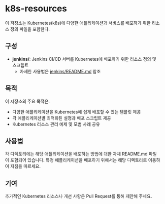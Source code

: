 # k8s-resources

이 저장소는 Kubernetes(k8s)에 다양한 애플리케이션과 서비스를 배포하기 위한 리소스 정의 파일을 포함한다.

## 구성

- **jenkins/**: Jenkins CI/CD 서버를 Kubernetes에 배포하기 위한 리소스 정의 및 스크립트
  - 자세한 사용법은 [jenkins/README.md](jenkins/README.md) 참조

## 목적

이 저장소의 주요 목적은:
- 다양한 애플리케이션을 Kubernetes에 쉽게 배포할 수 있는 템플릿 제공
- 각 애플리케이션별 최적화된 설정과 배포 스크립트 제공
- Kubernetes 리소스 관리 예제 및 모범 사례 공유

## 사용법

각 디렉토리에는 해당 애플리케이션을 배포하는 방법에 대한 자체 README.md 파일이 포함되어 있습니다. 특정 애플리케이션을 배포하기 위해서는 해당 디렉토리로 이동하여 지침을 따르세요.

## 기여

추가적인 Kubernetes 리소스나 개선 사항은 Pull Request를 통해 제안해 주세요.